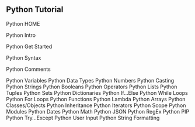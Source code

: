 ## Python Tutorial

Python HOME

Python Intro

Python Get Started

Python Syntax

Python Comments

Python Variables
Python Data Types
Python Numbers
Python Casting
Python Strings
Python Booleans
Python Operators
Python Lists
Python Tuples
Python Sets
Python Dictionaries
Python If...Else
Python While Loops
Python For Loops
Python Functions
Python Lambda
Python Arrays
Python Classes/Objects
Python Inheritance
Python Iterators
Python Scope
Python Modules
Python Dates
Python Math
Python JSON
Python RegEx
Python PIP
Python Try...Except
Python User Input
Python String Formatting
